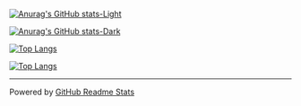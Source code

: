 <!-- ### Hi there 👋 -->

<!--
**xuan25/xuan25** is a ✨ _special_ ✨ repository because its `README.md` (this file) appears on your GitHub profile.

Here are some ideas to get you started:

- 🔭 I’m currently working on ...
- 🌱 I’m currently learning ...
- 👯 I’m looking to collaborate on ...
- 🤔 I’m looking for help with ...
- 💬 Ask me about ...
- 📫 How to reach me: ...
- 😄 Pronouns: ...
- ⚡ Fun fact: ...
-->

<!--
<a href="https://github.com/xuan25">
  <img align="center" src="https://github-readme-stats.vercel.app/api?username=xuan25&count_private=true&show_icons=true" />
</a>
<a href="https://github.com/xuan25">
  <img align="center" src="https://github-readme-stats.vercel.app/api/top-langs/?username=xuan25&layout=compact" />
</a>
-->

<!-- GitHub Stats Card -->
<!-- light mode -->
[![Anurag's GitHub stats-Light](https://github-readme-stats.vercel.app/api?username=xuan25&show_icons=true&theme=default&count_private=true&card_width=470#gh-light-mode-only)](https://github.com/anuraghazra/github-readme-stats#gh-light-mode-only)
<!-- dark mode -->
[![Anurag's GitHub stats-Dark](https://github-readme-stats.vercel.app/api?username=xuan25&show_icons=true&theme=dracula&count_private=true&hide_border=true&card_width=470#gh-dark-mode-only)](https://github.com/anuraghazra/github-readme-stats#gh-dark-mode-only)

<!-- Top languages -->
<!-- light mode -->
[![Top Langs](https://github-readme-stats.vercel.app/api/top-langs/?username=xuan25&layout=compact&theme=default&card_width=470#gh-light-mode-only)](https://github.com/anuraghazra/github-readme-stats#gh-light-mode-only)
<!-- dark mode -->
[![Top Langs](https://github-readme-stats.vercel.app/api/top-langs/?username=xuan25&layout=compact&theme=dracula&hide_border=true&card_width=470#gh-dark-mode-only)](https://github.com/anuraghazra/github-readme-stats#gh-dark-mode-only)

---

<!--
[![Coursework Index Card](https://github-readme-stats.vercel.app/api/pin/?username=xuan25&repo=Coursework-Index)](https://github.com/xuan25/Coursework-Index)
-->

Powered by [GitHub Readme Stats](https://github.com/anuraghazra/github-readme-stats)
